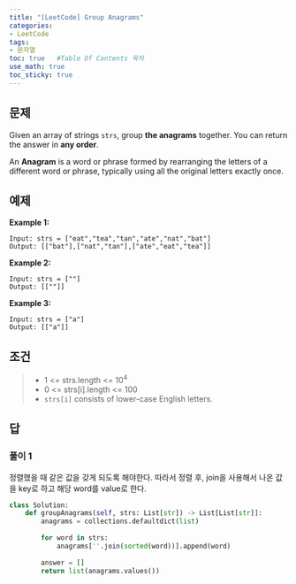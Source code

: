 ```yaml
---
title: "[LeetCode] Group Anagrams"
categories: 
- LeetCode
tags:
- 문자열
toc: true   #Table Of Contents 목차 
use_math: true
toc_sticky: true
---
```


## 문제

Given an array of strings `strs`, group **the anagrams** together. You can return the answer in **any order**.

An **Anagram** is a word or phrase formed by rearranging the letters of a different word or phrase, typically using all the original letters exactly once.

## 예제

**Example 1:**

```
Input: strs = ["eat","tea","tan","ate","nat","bat"]
Output: [["bat"],["nat","tan"],["ate","eat","tea"]]
```

**Example 2:**

```
Input: strs = [""]
Output: [[""]]
```

**Example 3:**

```
Input: strs = ["a"]
Output: [["a"]]
```

## 조건

> - 1 <= strs.length <= $10^4$
> - 0 <= strs[i].length <= 100
> - `strs[i]` consists of lower-case English letters.

## 답 

### 풀이 1

정렬했을 때 같은 값을 갖게 되도록 해야한다. 따라서 정렬 후, join을 사용해서 나온 값을 key로 하고 해당 word를 value로 한다.

```python
class Solution:
    def groupAnagrams(self, strs: List[str]) -> List[List[str]]:
        anagrams = collections.defaultdict(list)
        
        for word in strs:
            anagrams[''.join(sorted(word))].append(word)
            
        answer = []
        return list(anagrams.values())
```



